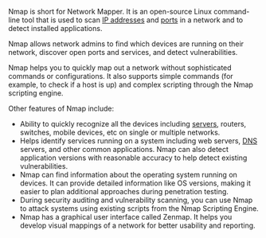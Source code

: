 Nmap is short for Network Mapper. It is an open-source Linux command-line tool that is used to scan [IP addresses](../networking/ipa.md) and [ports](../networking/port.md) in a network and to detect installed applications.

Nmap allows network admins to find which devices are running on their network, discover open ports and services, and detect vulnerabilities.

Nmap helps you to quickly map out a network without sophisticated commands or configurations. It also supports simple commands (for example, to check if a host is up) and complex scripting through the Nmap scripting engine.

Other features of Nmap include:

- Ability to quickly recognize all the devices including [servers](../terms/server.md), routers, switches, mobile devices, etc on single or multiple networks.
- Helps identify services running on a system including web servers, [DNS](../networking/dns.md) servers, and other common applications. Nmap can also detect application versions with reasonable accuracy to help detect existing vulnerabilities.
- Nmap can find information about the operating system running on devices. It can provide detailed information like OS versions, making it easier to plan additional approaches during penetration testing.
- During security auditing and vulnerability scanning, you can use Nmap to attack systems using existing scripts from the Nmap Scripting Engine.
- Nmap has a graphical user interface called Zenmap. It helps you develop visual mappings of a network for better usability and reporting.